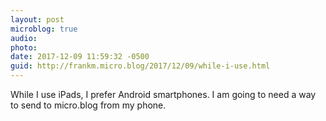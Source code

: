 ```yaml
---
layout: post
microblog: true
audio: 
photo: 
date: 2017-12-09 11:59:32 -0500
guid: http://frankm.micro.blog/2017/12/09/while-i-use.html
---
```

While I use iPads, I prefer Android smartphones. I am going to need a way to send to micro.blog from my phone. 
